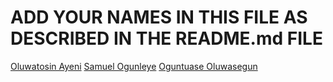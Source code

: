 # ADD YOUR NAMES IN THIS FILE AS DESCRIBED IN THE README.md FILE

[Oluwatosin Ayeni](https://github.com/Ayenitosin03/)
[Samuel Ogunleye](https://github.com/Sproff)
[Oguntuase Oluwasegun](https://github.com/Tuasegun)